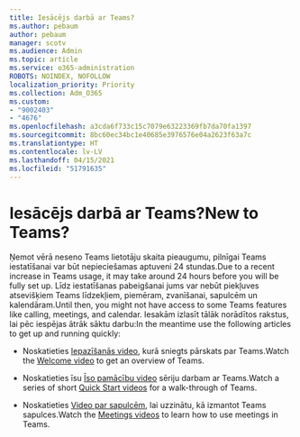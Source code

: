 ```yaml
---
title: Iesācējs darbā ar Teams?
ms.author: pebaum
author: pebaum
manager: scotv
ms.audience: Admin
ms.topic: article
ms.service: o365-administration
ROBOTS: NOINDEX, NOFOLLOW
localization_priority: Priority
ms.collection: Adm_O365
ms.custom:
- "9002403"
- "4676"
ms.openlocfilehash: a3cda6f733c15c7079e63223369fb7da70fa1397
ms.sourcegitcommit: 8bc60ec34bc1e40685e3976576e04a2623f63a7c
ms.translationtype: HT
ms.contentlocale: lv-LV
ms.lasthandoff: 04/15/2021
ms.locfileid: "51791635"
---
```

# <a name="new-to-teams"></a><span data-ttu-id="81ffb-102">Iesācējs darbā ar Teams?</span><span class="sxs-lookup"><span data-stu-id="81ffb-102">New to Teams?</span></span>

<span data-ttu-id="81ffb-103">Ņemot vērā neseno Teams lietotāju skaita pieaugumu, pilnīgai Teams iestatīšanai var būt nepieciešamas aptuveni 24 stundas.</span><span class="sxs-lookup"><span data-stu-id="81ffb-103">Due to a recent increase in Teams usage, it may take around 24 hours before you will be fully set up.</span></span> <span data-ttu-id="81ffb-104">Līdz iestatīšanas pabeigšanai jums var nebūt piekļuves atsevišķiem Teams līdzekļiem, piemēram, zvanīšanai, sapulcēm un kalendāram.</span><span class="sxs-lookup"><span data-stu-id="81ffb-104">Until then, you might not have access to some Teams features like calling, meetings, and calendar.</span></span> <span data-ttu-id="81ffb-105">Iesakām izlasīt tālāk norādītos rakstus, lai pēc iespējas ātrāk sāktu darbu:</span><span class="sxs-lookup"><span data-stu-id="81ffb-105">In the meantime use the following articles to get up and running quickly:</span></span> 

- <span data-ttu-id="81ffb-106">Noskatieties [Iepazīšanās video](https://support.office.com/article/welcome-to-microsoft-teams-b98d533f-118e-4bae-bf44-3df2470c2b12), kurā sniegts pārskats par Teams.</span><span class="sxs-lookup"><span data-stu-id="81ffb-106">Watch the [Welcome video](https://support.office.com/article/welcome-to-microsoft-teams-b98d533f-118e-4bae-bf44-3df2470c2b12) to get an overview of Teams.</span></span>

- <span data-ttu-id="81ffb-107">Noskatieties īsu [Īso pamācību video](https://support.office.com/article/video-what-is-microsoft-teams-422bf3aa-9ae8-46f1-83a2-e65720e1a34d) sēriju darbam ar Teams.</span><span class="sxs-lookup"><span data-stu-id="81ffb-107">Watch a series of short [Quick Start videos](https://support.office.com/article/video-what-is-microsoft-teams-422bf3aa-9ae8-46f1-83a2-e65720e1a34d) for a walk-through of Teams.</span></span>

- <span data-ttu-id="81ffb-108">Noskatieties [Video par sapulcēm](https://support.office.com/article/join-a-teams-meeting-078e9868-f1aa-4414-8bb9-ee88e9236ee4), lai uzzinātu, kā izmantot Teams sapulces.</span><span class="sxs-lookup"><span data-stu-id="81ffb-108">Watch the [Meetings videos](https://support.office.com/article/join-a-teams-meeting-078e9868-f1aa-4414-8bb9-ee88e9236ee4) to learn how to use meetings in Teams.</span></span>
